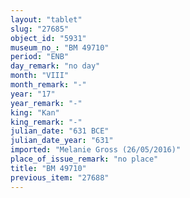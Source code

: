 ```yaml
---
layout: "tablet"
slug: "27685"
object_id: "5931"
museum_no_: "BM 49710"
period: "ENB"
day_remark: "no day"
month: "VIII"
month_remark: "-"
year: "17"
year_remark: "-"
king: "Kan"
king_remark: "-"
julian_date: "631 BCE"
julian_date_year: "631"
imported: "Melanie Gross (26/05/2016)"
place_of_issue_remark: "no place"
title: "BM 49710"
previous_item: "27688"
---
```

